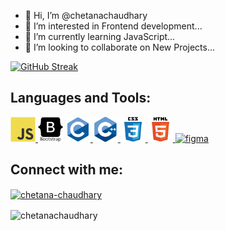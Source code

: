 - 👋 Hi, I’m @chetanachaudhary
- 👀 I’m interested in Frontend development...
- 🌱 I’m currently learning JavaScript...
- 💞️ I’m looking to collaborate on New Projects...


<!---
chetanachaudhary/chetanachaudhary is a ✨ special ✨ repository because its `README.md` (this file) appears on your GitHub profile.
You can click the Preview link to take a look at your changes.
--->


[![GitHub Streak](https://streak-stats.demolab.com/?user=chetanachaudhary&theme=dark)](https://git.io/streak-stats)


<h2 align="left">Languages and Tools:</h2>
<p align="left"> <a href="https://getbootstrap.com" target="_blank" rel="noreferrer"> 
  <a href="https://developer.mozilla.org/en-US/docs/Web/JavaScript" target="_blank" rel="noreferrer"> <img src="https://raw.githubusercontent.com/devicons/devicon/master/icons/javascript/javascript-original.svg" alt="javascript" width="40" height="40"/> </a>
  <img src="https://raw.githubusercontent.com/devicons/devicon/master/icons/bootstrap/bootstrap-plain-wordmark.svg" alt="bootstrap" width="40" height="40"/> </a> <a href="https://www.cprogramming.com/" target="_blank" rel="noreferrer"> <img src="https://raw.githubusercontent.com/devicons/devicon/master/icons/c/c-original.svg" alt="c" width="40" height="40"/> </a> <a href="https://www.w3schools.com/cpp/" target="_blank" rel="noreferrer"> <img src="https://raw.githubusercontent.com/devicons/devicon/master/icons/cplusplus/cplusplus-original.svg" alt="cplusplus" width="40" height="40"/> </a> <a href="https://www.w3schools.com/css/" target="_blank" rel="noreferrer"> <img src="https://raw.githubusercontent.com/devicons/devicon/master/icons/css3/css3-original-wordmark.svg" alt="css3" width="40" height="40"/> </a> <a href="https://www.w3.org/html/" target="_blank" rel="noreferrer"> <img src="https://raw.githubusercontent.com/devicons/devicon/master/icons/html5/html5-original-wordmark.svg" alt="html5" width="40" height="40"/> </a> 
<a href="https://www.figma.com/" target="_blank" rel="noreferrer"> <img src="https://www.vectorlogo.zone/logos/figma/figma-icon.svg" alt="figma" width="40" height="40"/> </a></p>


<h2 align="left">Connect with me:</h2>
<p align="left">
<a href="https://linkedin.com/in/chetana-chaudhary" target="blank"><img align="center" src="https://raw.githubusercontent.com/rahuldkjain/github-profile-readme-generator/master/src/images/icons/Social/linked-in-alt.svg" alt="chetana-chaudhary" height="30" width="40" /></a>
</p>

<p><img align="center" src="https://github-readme-stats.vercel.app/api/top-langs?username=chetanachaudhary&show_icons=true&locale=en&layout=compact" alt="chetanachaudhary" /></p>



